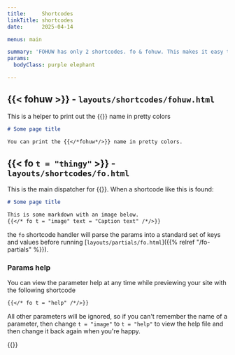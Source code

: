 ```yaml
---
title:     Shortcodes
linkTitle: shortcodes
date:      2025-04-14

menus: main

summary: 'FOHUW has only 2 shortcodes. fo & fohuw. This makes it easy to remember.'
params:
  bodyClass: purple elephant

---
```


## {{&lt; fohuw >}} - `layouts/shortcodes/fohuw.html`

This is a helper to print out the {{<fohuw>}} name in pretty colors

```markdown  {linenos=inline}
# Some page title

You can print the {{</*fohuw*/>}} name in pretty colors.
```

## {{&lt; fo `t = "thingy"` >}} -  `layouts/shortcodes/fo.html`

This is the main dispatcher for {{<fohuw>}}. When a shortcode like this is found:

```markdown  {linenos=inline}
# Some page title

This is some markdown with an image below.
{{</* fo t = "image" text = "Caption text" /*/>}}
```

the `fo` shortcode handler will parse the params into a standard set of keys and values before
running [`layouts/partials/fo.html`]({{% relref "/fo-partials" %}}).

### Params help

You can view the parameter help at any time while previewing your site with the following shortcode

```markdown  {linenos=inline}
{{</* fo t = "help" /*/>}}
```

All other parameters will be ignored, so if you can't remember the name of a parameter, then change `t = "image"` to
`t = "help"` to view the help file and then change it back again when you're happy.

{{<fo t = "help"/>}}